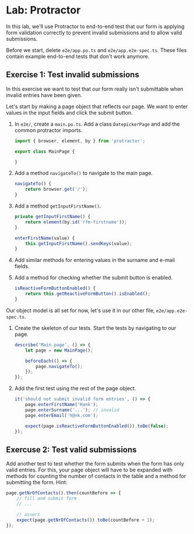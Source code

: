 # Lab: Protractor

In this lab, we'll use Protractor to end-to-end test that our form is applying form validation correctly to prevent invalid submissions and to allow valid submissions.

Before we start, delete `e2e/app.po.ts` and `e2e/app.e2e-spec.ts`. These files contain example end-to-end tests that don't work anymore.

## Exercise 1: Test invalid submissions

In this exercise we want to test that our form really isn't submittable when invalid entries have been given.

Let's start by making a page object that reflects our page. We want to enter values in the input fields and click the submit button.

1. In `e2e/`, create a `main.po.ts`. Add a class `DatepickerPage` and add the common protractor imports.
    ```ts
    import { browser, element, by } from 'protractor';

    export class MainPage {

    }
    ```
1. Add a method `navigateTo()` to navigate to the main page.
    ```ts
    navigateTo() {
        return browser.get('/');
    }
    ```
1. Add a method `getInputFirstName()`.
    ```ts
    private getInputFirstName() {
        return element(by.id('rfm-firstname'));
    }

    enterFirstName(value) {
        this.getInputFirstName().sendKeys(value);
    }
	```
1. Add similar methods for entering values in the surname and e-mail fields.

1. Add a method for checking whether the submit button is enabled.
    ```ts
    isReactiveFormButtonEnabled() {
        return this.getReactiveFormButton().isEnabled();
    }
    ```
Our object model is all set for now, let's use it in our other file, `e2e/app.e2e-spec.ts`.
1. Create the skeleton of our tests. Start the tests by navigating to our page.
    ```ts
    describe('Main page', () => {
        let page = new MainPage();

        beforeEach(() => {
            page.navigateTo();
        });
    });
    ```
1. Add the first test using the rest of the page object. 
    ```ts
    it('should not submit invalid form entries', () => {
        page.enterFirstName('Hank');
        page.enterSurname('...'); // invalid
        page.enterEmail('h@nk.com');

        expect(page.isReactiveFormButtonEnabled()).toBe(false);
    });
    ```

## Exercuse 2: Test valid submissions

Add another test to test whether the form submits when the form has only valid entries. For this, your page object will have to be expanded with methods for counting the number of contacts in the table and a method for submitting the form. Hint:

```ts
page.getNrOfContacts().then(countBefore => {
    // fill and submit form
    // ...

    // assert
    expect(page.getNrOfContacts()).toBe(countBefore + 1);
});
```